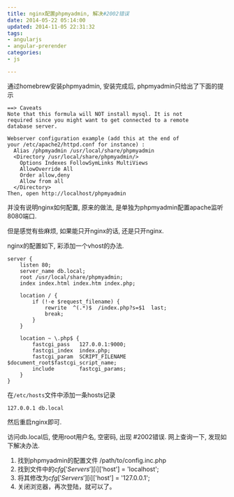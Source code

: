 ```yaml
---
title: nginx配置phpmyadmin, 解决#2002错误
date: 2014-05-22 05:14:00
updated: 2014-11-05 22:31:32
tags: 
- angularjs
- angular-prerender
categories: 
- js

---
```

通过homebrew安装phpmyadmin, 安装完成后, phpmyadmin只给出了下面的提示

    ==> Caveats
    Note that this formula will NOT install mysql. It is not
    required since you might want to get connected to a remote
    database server.


<!--more-->


    Webserver configuration example (add this at the end of
    your /etc/apache2/httpd.conf for instance) :
      Alias /phpmyadmin /usr/local/share/phpmyadmin
      <Directory /usr/local/share/phpmyadmin/>
        Options Indexes FollowSymLinks MultiViews
        AllowOverride All
        Order allow,deny
        Allow from all
      </Directory>
    Then, open http://localhost/phpmyadmin

并没有说明nginx如何配置, 原来的做法, 是单独为phpmyadmin配置apache监听8080端口.

但是感觉有些麻烦, 如果能只开nginx的话, 还是只开nginx.

nginx的配置如下, 彩添加一个vhost的办法.

    server {
        listen 80;
        server_name db.local;
        root /usr/local/share/phpmyadmin;
        index index.html index.htm index.php;

        location / {
            if (!-e $request_filename) {
                rewrite  ^(.*)$  /index.php?s=$1  last;
                break;
            }
        }

        location ~ \.php$ {
            fastcgi_pass   127.0.0.1:9000;
            fastcgi_index  index.php;
            fastcgi_param  SCRIPT_FILENAME  $document_root$fastcgi_script_name;
            include        fastcgi_params;
        }
    }

在`/etc/hosts`文件中添加一条hosts记录

    127.0.0.1 db.local

然后重启nginx即可.

访问db.local后, 使用root用户名, 空密码, 出现 #2002错误. 网上查询一下, 发现如下解决办法.

1. 找到phpmyadmin的配置文件 /path/to/config.inc.php
2. 找到文件中的$cfg['Servers'][$i]['host'] = 'localhost';
3. 将其修改为$cfg['Servers'][$i]['host'] = '127.0.0.1';
4. 关闭浏览器，再次登陆，就可以了。